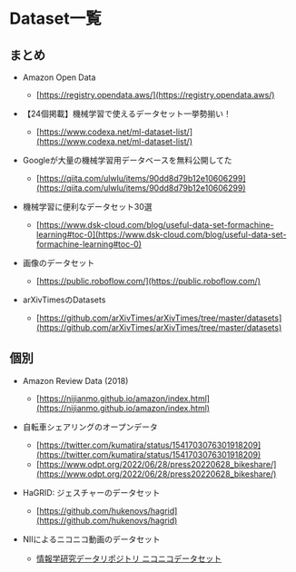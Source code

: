 # Dataset一覧

## まとめ

- Amazon Open Data
  - [https://registry.opendata.aws/](https://registry.opendata.aws/)

- 【24個掲載】機械学習で使えるデータセット一挙勢揃い！
  - [https://www.codexa.net/ml-dataset-list/](https://www.codexa.net/ml-dataset-list/)

- Googleが大量の機械学習用データベースを無料公開してた
  - [https://qiita.com/ulwlu/items/90dd8d79b12e10606299](https://qiita.com/ulwlu/items/90dd8d79b12e10606299)

- 機械学習に便利なデータセット30選
  - [https://www.dsk-cloud.com/blog/useful-data-set-formachine-learning#toc-0](https://www.dsk-cloud.com/blog/useful-data-set-formachine-learning#toc-0)

- 画像のデータセット
  - [https://public.roboflow.com/](https://public.roboflow.com/)

- arXivTimesのDatasets
  - [https://github.com/arXivTimes/arXivTimes/tree/master/datasets](https://github.com/arXivTimes/arXivTimes/tree/master/datasets)

## 個別

- Amazon Review Data (2018)
  - [https://nijianmo.github.io/amazon/index.html](https://nijianmo.github.io/amazon/index.html)

- 自転車シェアリングのオープンデータ
  - [https://twitter.com/kumatira/status/1541703076301918209](https://twitter.com/kumatira/status/1541703076301918209)
  - [https://www.odpt.org/2022/06/28/press20220628_bikeshare/](https://www.odpt.org/2022/06/28/press20220628_bikeshare/)

- HaGRID: ジェスチャーのデータセット
  - [https://github.com/hukenovs/hagrid](https://github.com/hukenovs/hagrid)

- NIIによるニコニコ動画のデータセット
  - [情報学研究データリポジトリ ニコニコデータセット](https://www.nii.ac.jp/dsc/idr/nico/nico.html)
